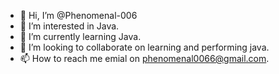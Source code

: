 - 👋 Hi, I’m @Phenomenal-006
- 👀 I’m interested in Java.
- 🌱 I’m currently learning Java.
- 💞️ I’m looking to collaborate on learning and performing java.
- 📫 How to reach me emial on phenomenal0066@gmail.com.

<!---
Phenomenal-006/Phenomenal-006 is a ✨ special ✨ repository because its `README.md` (this file) appears on your GitHub profile.
You can click the Preview link to take a look at your changes.
--->
